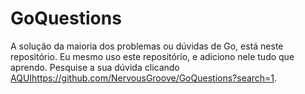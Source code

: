 # GoQuestions
A solução da maioria dos problemas ou dúvidas de Go, está neste repositório. Eu mesmo uso este repositório, e adiciono nele tudo que aprendo.
Pesquise a sua dúvida clicando [AQUI](https://github.com/NervousGroove/GoQuestions?search=1)https://github.com/NervousGroove/GoQuestions?search=1.
